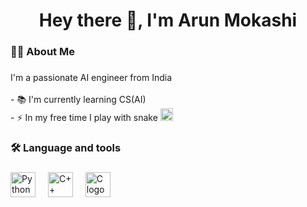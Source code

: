 

<h1 align="center">Hey there 👋, I'm Arun Mokashi </h1>

###

<h3 align="left">👩‍💻  About Me</h3>

###

<p align="left">
  I'm a passionate AI engineer from India<br><br>
  - 📚 I'm currently learning CS(AI) <br>
  - ⚡ In my free time I play with snake 
  <img src="https://cdn.jsdelivr.net/gh/devicons/devicon/icons/python/python-original-wordmark.svg" height="20" alt="Python logo" />
</p>

###

<h3 align="left">🛠 Language and tools</h3>

###

<div align="left">
  <img src="https://cdn.jsdelivr.net/gh/devicons/devicon/icons/python/python-original-wordmark.svg" height="40" alt="Python logo" />
  <img width="12" />
  <img src="https://cdn.jsdelivr.net/gh/devicons/devicon/icons/cplusplus/cplusplus-original.svg" height="40" alt="C++ logo" />
  <img width="12" />
  <img src="https://cdn.jsdelivr.net/gh/devicons/devicon/icons/c/c-original.svg" height="40" alt="C logo" />
</div>

